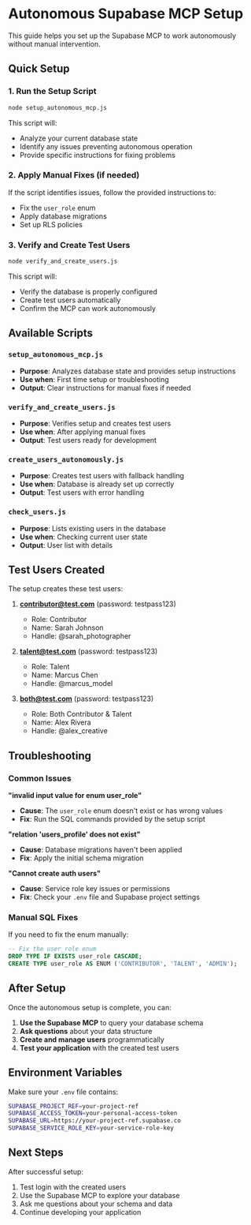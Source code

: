 # Autonomous Supabase MCP Setup

This guide helps you set up the Supabase MCP to work autonomously without manual intervention.

## Quick Setup

### 1. Run the Setup Script
```bash
node setup_autonomous_mcp.js
```

This script will:
- Analyze your current database state
- Identify any issues preventing autonomous operation
- Provide specific instructions for fixing problems

### 2. Apply Manual Fixes (if needed)
If the script identifies issues, follow the provided instructions to:
- Fix the `user_role` enum
- Apply database migrations
- Set up RLS policies

### 3. Verify and Create Test Users
```bash
node verify_and_create_users.js
```

This script will:
- Verify the database is properly configured
- Create test users automatically
- Confirm the MCP can work autonomously

## Available Scripts

### `setup_autonomous_mcp.js`
- **Purpose**: Analyzes database state and provides setup instructions
- **Use when**: First time setup or troubleshooting
- **Output**: Clear instructions for manual fixes if needed

### `verify_and_create_users.js`
- **Purpose**: Verifies setup and creates test users
- **Use when**: After applying manual fixes
- **Output**: Test users ready for development

### `create_users_autonomously.js`
- **Purpose**: Creates test users with fallback handling
- **Use when**: Database is already set up correctly
- **Output**: Test users with error handling

### `check_users.js`
- **Purpose**: Lists existing users in the database
- **Use when**: Checking current user state
- **Output**: User list with details

## Test Users Created

The setup creates these test users:

1. **contributor@test.com** (password: testpass123)
   - Role: Contributor
   - Name: Sarah Johnson
   - Handle: @sarah_photographer

2. **talent@test.com** (password: testpass123)
   - Role: Talent
   - Name: Marcus Chen
   - Handle: @marcus_model

3. **both@test.com** (password: testpass123)
   - Role: Both Contributor & Talent
   - Name: Alex Rivera
   - Handle: @alex_creative

## Troubleshooting

### Common Issues

**"invalid input value for enum user_role"**
- **Cause**: The `user_role` enum doesn't exist or has wrong values
- **Fix**: Run the SQL commands provided by the setup script

**"relation 'users_profile' does not exist"**
- **Cause**: Database migrations haven't been applied
- **Fix**: Apply the initial schema migration

**"Cannot create auth users"**
- **Cause**: Service role key issues or permissions
- **Fix**: Check your `.env` file and Supabase project settings

### Manual SQL Fixes

If you need to fix the enum manually:

```sql
-- Fix the user_role enum
DROP TYPE IF EXISTS user_role CASCADE;
CREATE TYPE user_role AS ENUM ('CONTRIBUTOR', 'TALENT', 'ADMIN');
```

## After Setup

Once the autonomous setup is complete, you can:

1. **Use the Supabase MCP** to query your database schema
2. **Ask questions** about your data structure
3. **Create and manage users** programmatically
4. **Test your application** with the created test users

## Environment Variables

Make sure your `.env` file contains:

```bash
SUPABASE_PROJECT_REF=your-project-ref
SUPABASE_ACCESS_TOKEN=your-personal-access-token
SUPABASE_URL=https://your-project-ref.supabase.co
SUPABASE_SERVICE_ROLE_KEY=your-service-role-key
```

## Next Steps

After successful setup:
1. Test login with the created users
2. Use the Supabase MCP to explore your database
3. Ask me questions about your schema and data
4. Continue developing your application


